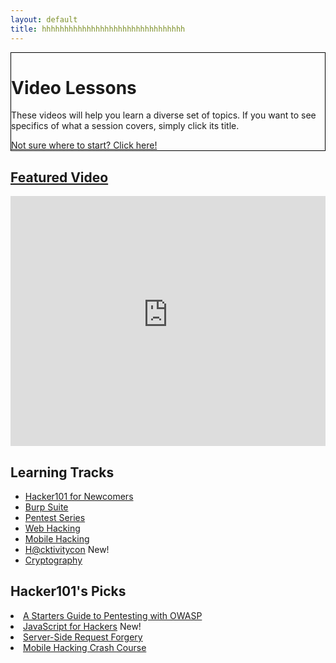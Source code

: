```yaml
---
layout: default
title: hhhhhhhhhhhhhhhhhhhhhhhhhhhhhhhh
---
```


<div class="container-fluid">
  <div class="position-relative overflow-hidden row mb-5 text-center bg-light text-dark" style="border: 1px solid black">
    <div class="col">
      <h1 class="display-5 font-weight-normal">Video Lessons</h1>
      <p class="lead font-weight-normal">These videos will help you learn a diverse set of topics. If you want to see specifics of what a session covers, simply click its title.</p>
      <a class="btn btn-success mb-2" href="https://www.hacker101.com/start-here">Not sure where to start? Click here!</a>
    </div>
    <div class="product-device box-shadow d-none d-md-block"></div>
    <div class="product-device product-device-2 box-shadow d-none d-md-block"></div>
  </div>
</div>
<div class="container-fluid pt-3">
  <div class="row">
    <div class="col-md-7 mb-4 pb-2 text-center text-white">
      <div class="mb-0">
        <h2 class="display-5"><a href="sessions/javascript_for_hackers">Featured Video</a></h2>
      </div>
      <iframe id="ytplayer" type="text/html" width="100%" height="400" src="https://www.youtube-nocookie.com/embed/FTeE3OrTNoA?rel=0&autoplay=0&origin={{ site.url }}" frameborder="0"></iframe>
    </div>
    <div class="col-md-4 mb-4 pb-2 border-left border-success">
      <h2 class="display-5">Learning Tracks</h2>
      <ul>
        <li><a href="playlists/newcomers">Hacker101 for Newcomers</a></li>
        <li><a href="playlists/burp_suite">Burp Suite</a></li>
        <li><a href="playlists/pentesting_series">Pentest Series</a></li>
        <li><a href="playlists/web_hacking">Web Hacking</a></li>
        <li><a href="playlists/mobile_hacking">Mobile Hacking</a></li>
        <li><a href="playlists/hacktivitycon">H@cktivitycon</a> <span class="badge badge-pill badge-danger">New!</span></li>
        <li><a href="playlists/cryptography">Cryptography</a></li>
      </ul>
      <h2> Hacker101's Picks </h2>
      <li><a href="/sessions/pentest_owasp">A Starters Guide to Pentesting with OWASP</a></li>
      <li><a href="/sessions/javascript_for_hackers">JavaScript for Hackers</a> <span class="badge badge-pill badge-danger">New!</span></li>
      <li><a href="/sessions/ssrf"> Server-Side Request Forgery</a></li>
      <li><a href="/sessions/mobile_crash_course">Mobile Hacking Crash Course</a></li>
    </div>
  </div>
</div>
